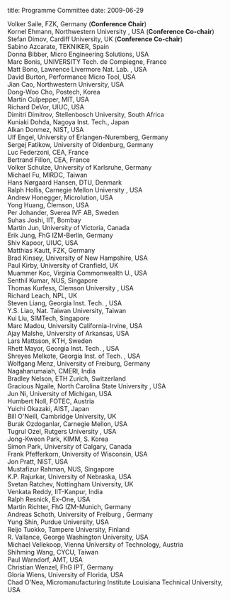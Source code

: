title: Programme Committee
date: 2009-06-29 

<!--break-->
Volker Saile, FZK, Germany (**Conference Chair**)  
Kornel Ehmann, Northwestern University , USA (**Conference Co-chair**)  
Stefan Dimov, Cardiff University, UK (**Conference Co-chair**)  
Sabino Azcarate, TEKNIKER, Spain  
Donna Bibber, Micro Engineering Solutions, USA  
Marc Bonis, UNIVERSITY Tech. de Compiegne, France  
Matt Bono, Lawrence Livermore Nat. Lab. , USA  
David Burton, Performance Micro Tool, USA  
Jian Cao, Northwestern University, USA  
Dong-Woo Cho, Postech, Korea  
Martin Culpepper, MIT, USA  
Richard DeVor, UIUC, USA  
Dimitri Dimitrov, Stellenbosch University, South Africa  
Kuniaki Dohda, Nagoya Inst. Tech., Japan  
Alkan Donmez, NIST, USA  
Ulf Engel, University of Erlangen-Nuremberg, Germany  
Sergej Fatikow, University of Oldenburg, Germany  
Luc Federzoni, CEA, France  
Bertrand Fillon, CEA, France  
Volker Schulze, University of Karlsruhe, Germany  
Michael Fu, MIRDC, Taiwan  
Hans Nørgaard Hansen, DTU, Denmark  
Ralph Hollis, Carnegie Mellon University , USA  
Andrew Honegger, Microlution, USA  
Yong Huang, Clemson, USA  
Per Johander, Sverea IVF AB, Sweden  
Suhas Joshi, IIT, Bombay  
Martin Jun, University of Victoria, Canada  
Erik Jung, FhG IZM-Berlin, Germany  
Shiv Kapoor, UIUC, USA  
Matthias Kautt, FZK, Germany  
Brad Kinsey, University of New Hampshire, USA  
Paul Kirby, University of Cranfield, UK  
Muammer Koc, Virginia Commonwealth U., USA  
Senthil Kumar, NUS, Singapore  
Thomas Kurfess, Clemson University , USA  
Richard Leach, NPL, UK  
Steven Liang, Georgia Inst. Tech. , USA  
Y.S. Liao, Nat. Taiwan University, Taiwan  
Kui Liu, SIMTech, Singapore  
Marc Madou, University California-Irvine, USA  
Ajay Malshe, University of Arkansas, USA  
Lars Mattsson, KTH, Sweden  
Rhett Mayor, Georgia Inst. Tech. , USA  
Shreyes Melkote, Georgia Inst. of Tech. , USA  
Wolfgang Menz, University of Freiburg, Germany  
Nagahanumaiah, CMERI, India  
Bradley Nelson, ETH Zurich, Switzerland  
Gracious Ngaile, North Carolina State University , USA  
Jun Ni, University of Michigan, USA  
Humbert Noll, FOTEC, Austria  
Yuichi Okazaki, AIST, Japan  
Bill O'Neill, Cambridge University, UK  
Burak Ozdoganlar, Carnegie Mellon, USA  
Tugrul Ozel, Rutgers University , USA  
Jong-Kweon Park, KIMM, S. Korea  
Simon Park, University of Calgary, Canada  
Frank Pfefferkorn, University of Wisconsin, USA  
Jon Pratt, NIST, USA  
Mustafizur Rahman, NUS, Singapore  
K.P. Rajurkar, University of Nebraska, USA  
Svetan Ratchev, Nottingham University, UK  
Venkata Reddy, IIT-Kanpur, India  
Ralph Resnick, Ex-One, USA  
Martin Richter, FhG IZM-Munich, Germany  
Andreas Schoth, University of Freiburg , Germany  
Yung Shin, Purdue University, USA  
Reijo Tuokko, Tampere University, Finland  
R. Vallance, George Washington University, USA  
Michael Vellekoop, Vienna University of Technology, Austria  
Shihming Wang, CYCU, Taiwan  
Paul Warndorf, AMT, USA  
Christian Wenzel, FhG IPT, Germany  
Gloria Wiens, University of Florida, USA  
Chad O'Nea, Micromanufacturing Institute Louisiana Technical University, USA
